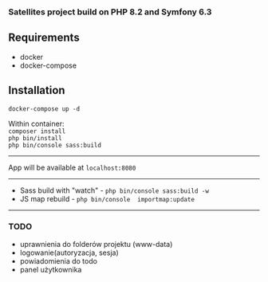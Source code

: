 ### Satellites project build on PHP 8.2 and Symfony 6.3

## Requirements
- docker
- docker-compose

## Installation

`docker-compose up -d`

Within container:  
`composer install`  
`php bin/install`  
`php bin/console sass:build`  

---

App will be available at `localhost:8080`



---

- Sass build with "watch" - `php bin/console sass:build -w`
- JS map rebuild - `php bin/console  importmap:update`

---
### TODO
- uprawnienia do folderów projektu (www-data)
- logowanie(autoryzacja, sesja)
- powiadomienia do todo
- panel użytkownika
